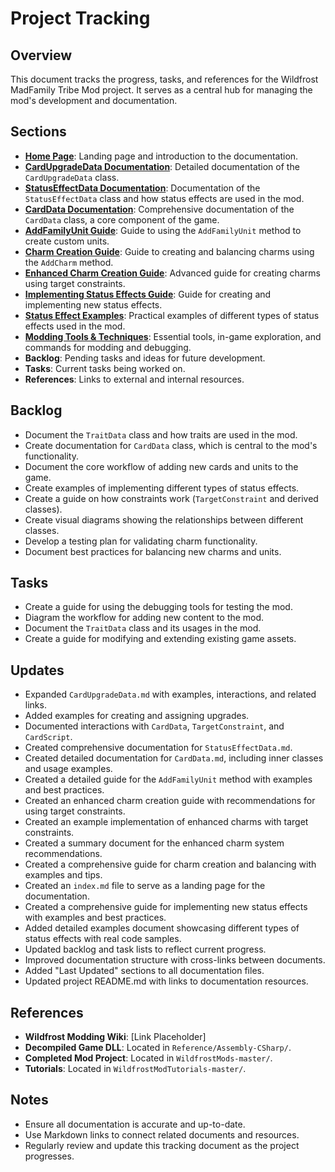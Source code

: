 # Project Tracking

## Overview
This document tracks the progress, tasks, and references for the Wildfrost MadFamily Tribe Mod project. It serves as a central hub for managing the mod's development and documentation.

## Sections
- **[Home Page](index.md)**: Landing page and introduction to the documentation.
- **[CardUpgradeData Documentation](CardUpgradeData.md)**: Detailed documentation of the `CardUpgradeData` class.
- **[StatusEffectData Documentation](StatusEffectData.md)**: Documentation of the `StatusEffectData` class and how status effects are used in the mod.
- **[CardData Documentation](CardData.md)**: Comprehensive documentation of the `CardData` class, a core component of the game.
- **[AddFamilyUnit Guide](AddFamilyUnit.md)**: Guide to using the `AddFamilyUnit` method to create custom units.
- **[Charm Creation Guide](CharmCreation.md)**: Guide to creating and balancing charms using the `AddCharm` method.
- **[Enhanced Charm Creation Guide](EnhancedCharmCreation.md)**: Advanced guide for creating charms using target constraints.
- **[Implementing Status Effects Guide](ImplementingStatusEffects.md)**: Guide for creating and implementing new status effects.
- **[Status Effect Examples](StatusEffectExamples.md)**: Practical examples of different types of status effects used in the mod.
- **[Modding Tools & Techniques](ModdingToolsAndTechniques.md)**: Essential tools, in-game exploration, and commands for modding and debugging.
- **Backlog**: Pending tasks and ideas for future development.
- **Tasks**: Current tasks being worked on.
- **References**: Links to external and internal resources.

## Backlog
- Document the `TraitData` class and how traits are used in the mod.
- Create documentation for `CardData` class, which is central to the mod's functionality.
- Document the core workflow of adding new cards and units to the game.
- Create examples of implementing different types of status effects.
- Create a guide on how constraints work (`TargetConstraint` and derived classes).
- Create visual diagrams showing the relationships between different classes.
- Develop a testing plan for validating charm functionality.
- Document best practices for balancing new charms and units.

## Tasks
- Create a guide for using the debugging tools for testing the mod.
- Diagram the workflow for adding new content to the mod.
- Document the `TraitData` class and its usages in the mod.
- Create a guide for modifying and extending existing game assets.

## Updates
- Expanded `CardUpgradeData.md` with examples, interactions, and related links.
- Added examples for creating and assigning upgrades.
- Documented interactions with `CardData`, `TargetConstraint`, and `CardScript`.
- Created comprehensive documentation for `StatusEffectData.md`.
- Created detailed documentation for `CardData.md`, including inner classes and usage examples.
- Created a detailed guide for the `AddFamilyUnit` method with examples and best practices.
- Created an enhanced charm creation guide with recommendations for using target constraints.
- Created an example implementation of enhanced charms with target constraints.
- Created a summary document for the enhanced charm system recommendations.
- Created a comprehensive guide for charm creation and balancing with examples and tips.
- Created an `index.md` file to serve as a landing page for the documentation.
- Created a comprehensive guide for implementing new status effects with examples and best practices.
- Added detailed examples document showcasing different types of status effects with real code samples.
- Updated backlog and task lists to reflect current progress.
- Improved documentation structure with cross-links between documents.
- Added "Last Updated" sections to all documentation files.
- Updated project README.md with links to documentation resources.

## References
- **Wildfrost Modding Wiki**: [Link Placeholder]
- **Decompiled Game DLL**: Located in `Reference/Assembly-CSharp/`.
- **Completed Mod Project**: Located in `WildfrostMods-master/`.
- **Tutorials**: Located in `WildfrostModTutorials-master/`.

## Notes
- Ensure all documentation is accurate and up-to-date.
- Use Markdown links to connect related documents and resources.
- Regularly review and update this tracking document as the project progresses.
